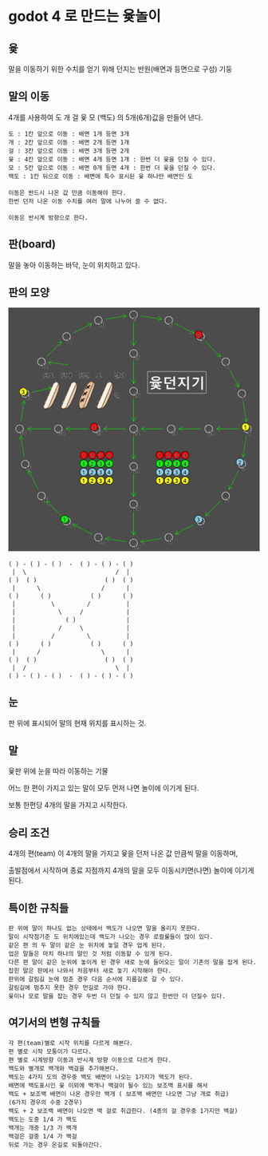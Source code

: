# godot 4 로 만드는 윷놀이 

## 윷

말을 이동하기 위한 수치를 얻기 위해 던지는 반원(배면과 등면으로 구성) 기둥 

## 말의 이동 

4개를 사용하여 도 개 걸 윷 모 (백도) 의 5개(6개)값을 만들어 낸다. 

    도 : 1칸 앞으로 이동 : 배면 1개 등면 3개 
    개 : 2칸 앞으로 이동 : 배면 2개 등면 1개 
    걸 : 3칸 앞으로 이동 : 배면 3개 등면 2개 
    윷 : 4칸 앞으로 이동 : 배면 4개 등면 1개 : 한번 더 윷을 던질 수 있다.
    모 : 5칸 앞으로 이동 : 배면 0개 등면 4개 : 한번 더 윷을 던질 수 있다.
    백도 : 1칸 뒤으로 이동 : 배면에 특수 표시된 윷 하나만 배면인 도 

    이동은 반드시 나온 값 만큼 이동해야 한다. 
    한번 던저 나온 이동 수치를 여러 말에 나누어 쓸 수 없다. 

    이동은 반시계 방향으로 한다. 

## 판(board)

말을 놓아 이동하는 바닥, 눈이 위치하고 있다. 
## 판의 모양

![alt text](doc/판.png)

    ( ) - ( ) - ( )  -  ( ) - ( ) - ( )
     |  \                         /  |
    ( )  ( )                   ( )  ( )
     |      \                 /      |
    ( )      ( )           ( )      ( )
     |          \         /          |
     |            \     /            |
     |              ( )              |
     |            /     \            |
     |          /         \          |
    ( )      ( )           ( )      ( )
     |      /                 \      |
    ( )  ( )                   ( )  ( )
     |  /                         \  |
    ( ) - ( ) - ( )  -  ( ) - ( ) - ( )


## 눈

판 위에 표시되어 말의 현재 위치를 표시하는 것.


## 말

윷판 위에 눈을 따라 이동하는 기물

어느 한 편이 가지고 있는 말이 모두 먼저 나면 놀이에 이기게 된다. 

보통 한편당 4개의 말을 가지고 시작한다. 

## 승리 조건 

4개의 편(team) 이 4개의 말을 가지고 윷을 던저 나온 값 만큼씩 말을 이동하며, 

출발점에서 시작하며 종료 지점까지 4개의 말을 모두 이동시키면(나면) 놀이에 이기게 된다. 

## 특이한 규칙들 

    판 위에 말이 하나도 없는 상태에서 백도가 나오면 말을 올리지 못한다. 
    말이 시작점기준 도 위치에있는데 백도가 나오는 경우 로컬룰들이 많이 있다. 
    같은 편 의 두 말이 같은 눈 위치에 놓일 경우 업게 된다. 
    업은 말들은 마치 하나의 말인 것 처럼 이동할 수 있게 된다. 
    다른 편 말이 같은 눈위에 놓이게 된 경우 새로 눈에 들어오는 말이 기존의 말을 잡게 된다. 
    잡힌 말은 판에서 나와서 처음부터 새로 놓기 시작해야 한다. 
    판위에 갈림길 눈에 멈춘 경우 다음 순서에 지름길로 갈 수 있다.
    갈림길에 멈추지 못한 경우 먼길로 가야 한다. 
    윷이나 모로 말을 잡는 경우 두번 더 던질 수 있지 않고 한번만 더 던질수 있다. 

## 여기서의 변형 규칙들 

    각 편(team)별로 시작 위치를 다르게 해본다. 
    편 별로 시작 모퉁이가 다르다. 
    편 별로 시계방향 이동과 반시계 방향 이동으로 다르게 한다. 
    백도와 별개로 백개와 백걸을 추가해본다. 
    백도는 4가지 도의 경우중 백도 배면이 나오는 1가지가 백도가 된다.
    배면에 백도표시인 윷 이외에 백개나 백걸이 될수 있는 보조백 표시를 해서 
    백도 + 보조백 배면이 나온 경우만 백개 ( 보조백 배면만 나오면 그냥 개로 취급)
    (6가지 경우의 수중 2경우)
    백도 + 2 보조백 배면이 나오면 백 걸로 취급한다. (4종의 걸 경우중 1가지만 백걸)
    백도는 도중 1/4 가 백도 
    백개는 개중 1/3 가 백개 
    백걸은 걸중 1/4 가 백걸
    뒤로 가는 경우 온길로 되돌아간다.